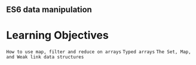 ## ES6 data manipulation

# Learning Objectives

`How to use map, filter and reduce on arrays`
`Typed arrays`
`The Set, Map, and Weak link data structures`
